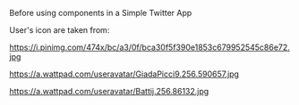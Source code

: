 Before using components in a Simple Twitter App

User's icon are taken from:

https://i.pinimg.com/474x/bc/a3/0f/bca30f5f390e1853c679952545c86e72.jpg

https://a.wattpad.com/useravatar/GiadaPicci9.256.590657.jpg

https://a.wattpad.com/useravatar/Battij.256.86132.jpg